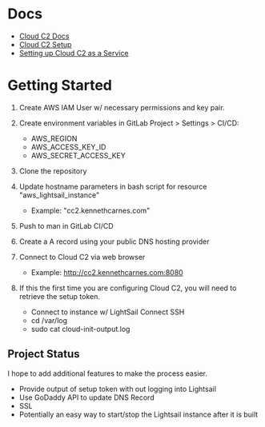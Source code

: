 # Docs
- [Cloud C2 Docs](https://docs.hak5.org/cloud-c2/getting-started/installation-and-setup)
- [Cloud C2 Setup](https://www.youtube.com/watch?v=TIpx_ENurLY)
- [Setting up Cloud C2 as a Service](https://www.youtube.com/watch?v=rgmL75ZBfSI)

# Getting Started
1. Create AWS IAM User w/ necessary permissions and key pair.

2. Create environment variables in GitLab Project > Settings > CI/CD:
    - AWS_REGION
    - AWS_ACCESS_KEY_ID
    - AWS_SECRET_ACCESS_KEY

3. Clone the repository

4. Update hostname parameters in bash script for resource "aws_lightsail_instance"
    - Example: "cc2.kennethcarnes.com"

5. Push to man in GitLab CI/CD

6. Create a A record using your public DNS hosting provider

7. Connect to Cloud C2 via web browser
	- Example: http://cc2.kennethcarnes.com:8080

8. If this the first time you are configuring Cloud C2, you will need to retrieve the setup token.
	- Connect to instance w/ LightSail Connect SSH
	- cd /var/log
	- sudo cat cloud-init-output.log

## Project Status
I hope to add additional features to make the process easier.
- Provide output of setup token with out logging into Lightsail
- Use GoDaddy API to update DNS Record
- SSL
- Potentially an easy way to start/stop the Lightsail instance after it is built

